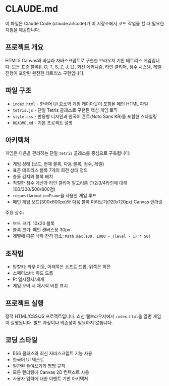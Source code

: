 # CLAUDE.md

이 파일은 Claude Code (claude.ai/code)가 이 저장소에서 코드 작업을 할 때 필요한 지침을 제공합니다.

## 프로젝트 개요

HTML5 Canvas와 바닐라 자바스크립트로 구현한 브라우저 기반 테트리스 게임입니다. 모든 표준 블록(I, O, T, S, Z, J, L), 회전 메커니즘, 라인 클리어, 점수 시스템, 레벨 진행이 포함된 완전한 테트리스 구현입니다.

## 파일 구조

- `index.html` - 한국어 UI 요소와 게임 레이아웃이 포함된 메인 HTML 파일
- `tetris.js` - 단일 Tetris 클래스로 구현된 핵심 게임 로직
- `style.css` - 반응형 디자인과 한국어 폰트(Noto Sans KR)를 포함한 스타일링
- `README.md` - 기본 프로젝트 설명

## 아키텍처

게임은 다음을 관리하는 단일 `Tetris` 클래스를 중심으로 구축됩니다:
- 게임 상태 (보드, 현재 블록, 다음 블록, 점수, 레벨)
- 표준 테트리스 블록 7개의 회전 상태 정의
- 충돌 감지와 블록 배치
- 적절한 점수 계산과 라인 클리어 알고리즘 (1/2/3/4라인에 대해 100/300/500/800점)
- `requestAnimationFrame`을 사용한 게임 루프
- 메인 게임 보드(300x600px)와 다음 블록 미리보기(120x120px) Canvas 렌더링

주요 상수:
- 보드 크기: 10x20 블록
- 블록 크기: 메인 캔버스용 30px
- 레벨에 따른 낙하 간격 감소: `Math.max(100, 1000 - (level - 1) * 50)`

## 조작법

- 방향키: 좌우 이동, 아래쪽은 소프트 드롭, 위쪽은 회전
- 스페이스바: 하드 드롭
- P: 일시정지/재개
- 게임 오버 시 재시작 버튼 표시

## 프로젝트 실행

정적 HTML/CSS/JS 프로젝트입니다. 최신 웹브라우저에서 `index.html`을 열면 게임이 실행됩니다. 빌드 과정이나 의존성이 필요하지 않습니다.

## 코딩 스타일

- ES6 클래스와 최신 자바스크립트 기능 사용
- 한국어 UI 텍스트
- 일관된 들여쓰기와 명명 규칙
- 모든 렌더링에 Canvas 2D 컨텍스트 사용
- 사용자 입력에 대한 이벤트 기반 아키텍처